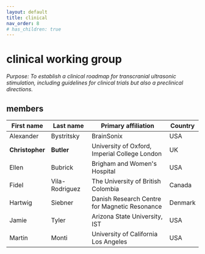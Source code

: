 ```yaml
---
layout: default
title: clinical
nav_order: 8
# has_children: true
---
```

# clinical working group
*Purpose: To establish a clinical roadmap for transcranial ultrasonic stimulation, including guidelines for clinical trials but also a preclinical directions.*

## members

| First   name | Last   name    | Primary   affiliation                           | Country |
|--------------|----------------|-------------------------------------------------|---------|
| Alexander    | Bystritsky     | BrainSonix                                      | USA     |
| **Christopher**  | **Butler**         | University of   Oxford, Imperial College London | UK      |
| Ellen        | Bubrick        | Brigham and Women's Hospital                    | USA     |
| Fidel        | Vila-Rodriguez | The   University of British Colombia            | Canada  |
| Hartwig      | Siebner        | Danish   Research Centre for Magnetic Resonance | Denmark |
| Jamie        | Tyler          | Arizona   State University, IST                 | USA     |
| Martin       | Monti          | University   of California Los Angeles          | USA     |
